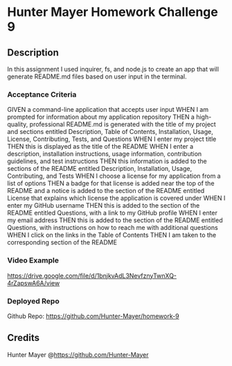 # Hunter Mayer Homework Challenge 9

## Description
In this assignment I used inquirer, fs, and node.js to create an app that will generate README.md files based on user input in the terminal. 

### Acceptance Criteria
GIVEN a command-line application that accepts user input
WHEN I am prompted for information about my application repository
THEN a high-quality, professional README.md is generated with the title of my project and sections entitled Description, Table of Contents, Installation, Usage, License, Contributing, Tests, and Questions
WHEN I enter my project title
THEN this is displayed as the title of the README
WHEN I enter a description, installation instructions, usage information, contribution guidelines, and test instructions
THEN this information is added to the sections of the README entitled Description, Installation, Usage, Contributing, and Tests
WHEN I choose a license for my application from a list of options
THEN a badge for that license is added near the top of the README and a notice is added to the section of the README entitled License that explains which license the application is covered under
WHEN I enter my GitHub username
THEN this is added to the section of the README entitled Questions, with a link to my GitHub profile
WHEN I enter my email address
THEN this is added to the section of the README entitled Questions, with instructions on how to reach me with additional questions
WHEN I click on the links in the Table of Contents
THEN I am taken to the corresponding section of the README

### Video Example

https://drive.google.com/file/d/1bnjkvAdL3NevfznyTwnXQ-4rZapswA6A/view

### Deployed Repo

Github Repo: https://github.com/Hunter-Mayer/homework-9

## Credits

Hunter Mayer @https://github.com/Hunter-Mayer